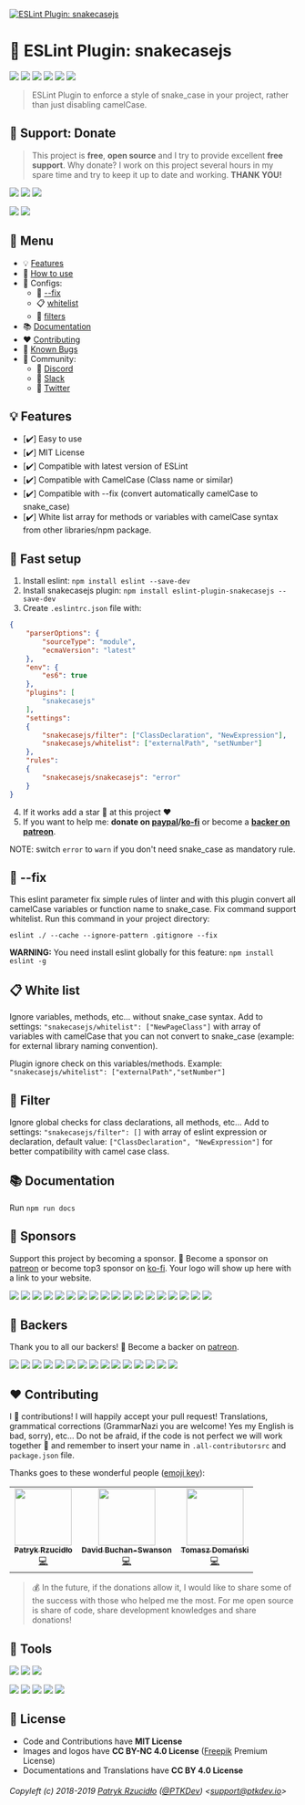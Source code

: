[![ESLint Plugin: snakecasejs](https://raw.githubusercontent.com/ptkdev/eslint-plugin-snakecasejs/master/.github/assets/eslint_plugin_snakecasejs_logo.png)](https://www.npmjs.com/package/eslint-plugin-snakecasejs)

# 🐍 ESLint Plugin: snakecasejs

[![](https://img.shields.io/badge/version-v2.2.0-lightgrey.svg)](https://github.com/ptkdev/eslint-plugin-snakecasejs/releases) [![](https://img.shields.io/npm/v/eslint-plugin-snakecasejs.svg)](https://www.npmjs.com/package/eslint-plugin-snakecasejs) [![](https://img.shields.io/badge/license-MIT-brightgreen.svg)](https://github.com/ptkdev/eslint-plugin-snakecasejs/blob/master/LICENSE.md) [![](https://img.shields.io/badge/ES-9-F7DF1E.svg)](https://wikipedia.org/wiki/ECMAScript) [![](https://img.shields.io/badge/powered%20by-eslint-46aef7.svg)](https://www.npmjs.com/package/eslint) [![](https://snyk.io/test/npm/eslint-plugin-snakecasejs/badge.svg)](https://snyk.io/test/github/eslint-plugin-snakecasejs)

> ESLint Plugin to enforce a style of snake_case in your project, rather than just disabling camelCase.

## 🎁 Support: Donate
> This project is **free**, **open source** and I try to provide excellent **free support**. Why donate? I work on this project several hours in my spare time and try to keep it up to date and working. **THANK YOU!**

[![](https://img.shields.io/badge/donate-paypal-005EA6.svg)](https://www.paypal.me/ptkdev) [![](https://img.shields.io/badge/donate-patreon-F87668.svg)](https://www.patreon.com/ptkdev) [![](https://img.shields.io/badge/buy%20me-coffee-4B788C.svg)](https://ko-fi.com/ptkdev)

![](https://img.shields.io/badge/bitcoin-35jQmZCy4nsxoMM3QPFrnZePDVhdKaHMRH-E38B29.svg) ![](https://img.shields.io/badge/ethereum-0x8b8171661bEb032828e82baBb0B5B98Ba8fBEBFc-4E8EE9.svg)

## 📎 Menu
- 💡 [Features](#-features)
- 🚀 [How to use](#-fast-setup)
- 🧩 Configs:
	- 🔧 [--fix](#---fix)
	- 📋 [whitelist](#-white-list)
	- 🚬 [filters](#-filter)
- 📚 [Documentation](#-documentation)
- ❤️ [Contributing](#-contributing)
- 🐛 [Known Bugs](https://github.com/ptkdev/eslint-plugin-snakecasejs/issues?q=is%3Aopen+is%3Aissue+label%3Abug)
- 🍻 Community:
  - 🐔 [Discord](http://discord.ptkdev.io)
  - 🐓 [Slack](http://slack.ptkdev.io)
  - 🐤 [Twitter](http://twitter.ptkdev.io)

## 💡 Features
* [✔️] Easy to use
* [✔️] MIT License
* [✔️] Compatible with latest version of ESLint
* [✔️] Compatible with CamelCase (Class name or similar)
* [✔️] Compatible with --fix (convert automatically camelCase to snake_case)
* [✔️] White list array for methods or variables with camelCase syntax from other libraries/npm package.

## 🚀 Fast setup
1. Install eslint: `npm install eslint --save-dev`
2. Install snakecasejs plugin: `npm install eslint-plugin-snakecasejs --save-dev`
3. Create `.eslintrc.json` file with:
```json
{
    "parserOptions": {
        "sourceType": "module",
        "ecmaVersion": "latest"
    },
    "env": {
        "es6": true
    },
    "plugins": [
        "snakecasejs"
    ],
    "settings":
    {
        "snakecasejs/filter": ["ClassDeclaration", "NewExpression"],
        "snakecasejs/whitelist": ["externalPath", "setNumber"]
    },
    "rules":
    {
        "snakecasejs/snakecasejs": "error"
    }
}
```
4. If it works add a star 🌟 at this project ❤️
5. If you want to help me: **donate on [paypal](https://www.paypal.me/ptkdev)/[ko-fi](https://ko-fi.com/ptkdev)** or become a **[backer on patreon](https://www.patreon.com/ptkdev)**.

NOTE: switch `error` to `warn` if you don't need snake_case as mandatory rule.

## 🔧 --fix
This eslint parameter fix simple rules of linter and with this plugin convert all camelCase variables or function name to snake_case.
Fix command support whitelist. Run this command in your project directory:

`eslint ./ --cache --ignore-pattern .gitignore --fix`

**WARNING:** You need install eslint globally for this feature: `npm install eslint -g`

## 📋 White list
Ignore variables, methods, etc... without snake_case syntax. Add to settings: `"snakecasejs/whitelist": ["NewPageClass"]` with array of variables with camelCase that you can not convert to snake_case (example: for external library naming convention).

Plugin ignore check on this variables/methods. Example: `"snakecasejs/whitelist": ["externalPath","setNumber"]`

## 🚬 Filter
Ignore global checks for class declarations, all methods, etc... Add to settings: `"snakecasejs/filter": []` with array of eslint expression or declaration, default value: `["ClassDeclaration", "NewExpression"]` for better compatibility with camel case class.

## 📚 Documentation
Run `npm run docs`

## 👑 Sponsors
Support this project by becoming a sponsor. 🙏 Become a sponsor on [patreon](https://www.patreon.com/join/ptkdev) or become top3 sponsor on [ko-fi](https://ko-fi.com/ptkdev). Your logo will show up here with a link to your website.

[![](https://api.ptkdev.io/backers/sponsor1.png)](https://api.ptkdev.io/backers/sponsor1.html) [![](https://api.ptkdev.io/backers/sponsor2.png)](https://api.ptkdev.io/backers/sponsor2.html) [![](https://api.ptkdev.io/backers/sponsor-kofi1.png)](https://api.ptkdev.io/backers/sponsor-kofi1.html) [![](https://api.ptkdev.io/backers/sponsor-kofi2.png)](https://api.ptkdev.io/backers/sponsor-kofi2.html) [![](https://api.ptkdev.io/backers/sponsor-kofi3.png)](https://api.ptkdev.io/backers/sponsor-kofi3.html) [![](https://api.ptkdev.io/backers/sponsor3.png)](https://api.ptkdev.io/backers/sponsor3.html) [![](https://api.ptkdev.io/backers/sponsor4.png)](https://api.ptkdev.io/backers/sponsor4.html) [![](https://api.ptkdev.io/backers/sponsor5.png)](https://api.ptkdev.io/backers/sponsor5.html) [![](https://api.ptkdev.io/backers/sponsor6.png)](https://api.ptkdev.io/backers/sponsor6.html) [![](https://api.ptkdev.io/backers/sponsor7.png)](https://api.ptkdev.io/backers/sponsor7.html) [![](https://api.ptkdev.io/backers/sponsor8.png)](https://api.ptkdev.io/backers/sponsor8.html) [![](https://api.ptkdev.io/backers/sponsor9.png)](https://api.ptkdev.io/backers/sponsor9.html) [![](https://api.ptkdev.io/backers/sponsor10.png)](https://api.ptkdev.io/backers/sponsor10.html) [![](https://api.ptkdev.io/backers/sponsor11.png)](https://api.ptkdev.io/backers/sponsor11.html) [![](https://api.ptkdev.io/backers/sponsor12.png)](https://api.ptkdev.io/backers/sponsor12.html) [![](https://api.ptkdev.io/backers/sponsor13.png)](https://api.ptkdev.io/backers/sponsor13.html) [![](https://api.ptkdev.io/backers/sponsor14.png)](https://api.ptkdev.io/backers/sponsor14.html) [![](https://api.ptkdev.io/backers/sponsor15.png)](https://api.ptkdev.io/backers/sponsor15.html)

## 🦄 Backers
Thank you to all our backers! 🙏 Become a backer on [patreon](https://www.patreon.com/join/ptkdev).

[![](https://api.ptkdev.io/backers/backer1.png)](https://api.ptkdev.io/backers/backer1.html) [![](https://api.ptkdev.io/backers/backer2.png)](https://api.ptkdev.io/backers/backer2.html) [![](https://api.ptkdev.io/backers/backer3.png)](https://api.ptkdev.io/backers/backer3.html) [![](https://api.ptkdev.io/backers/backer4.png)](https://api.ptkdev.io/backers/backer4.html) [![](https://api.ptkdev.io/backers/backer5.png)](https://api.ptkdev.io/backers/backer5.html) [![](https://api.ptkdev.io/backers/backer6.png)](https://api.ptkdev.io/backers/backer6.html) [![](https://api.ptkdev.io/backers/backer7.png)](https://api.ptkdev.io/backers/backer7.html) [![](https://api.ptkdev.io/backers/backer8.png)](https://api.ptkdev.io/backers/backer8.html) [![](https://api.ptkdev.io/backers/backer9.png)](https://api.ptkdev.io/backers/backer9.html) [![](https://api.ptkdev.io/backers/backer10.png)](https://api.ptkdev.io/backers/backer10.html) [![](https://api.ptkdev.io/backers/backer11.png)](https://api.ptkdev.io/backers/backer11.html) [![](https://api.ptkdev.io/backers/backer12.png)](https://api.ptkdev.io/backers/backer12.html) [![](https://api.ptkdev.io/backers/backer13.png)](https://api.ptkdev.io/backers/backer13.html) [![](https://api.ptkdev.io/backers/backer14.png)](https://api.ptkdev.io/backers/backer14.html) [![](https://api.ptkdev.io/backers/backer15.png)](https://api.ptkdev.io/backers/backer15.html)

## ❤️ Contributing
I 💟 contributions! I will happily accept your pull request! Translations, grammatical corrections (GrammarNazi you are welcome! Yes my English is bad, sorry), etc... Do not be afraid, if the code is not perfect we will work together 👯 and remember to insert your name in `.all-contributorsrc` and `package.json` file.

Thanks goes to these wonderful people ([emoji key](https://allcontributors.org/docs/en/emoji-key)):

<!-- ALL-CONTRIBUTORS-LIST:START -->
<!-- prettier-ignore-start -->
<!-- markdownlint-disable -->
<table>
  <tr>
    <td align="center"><a href="https://ptk.dev"><img src="https://avatars1.githubusercontent.com/u/442844?v=4" width="100px;" alt=""/><br /><sub><b>Patryk Rzucidło</b></sub></a><br /><a href="https://github.com/ptkdev/eslint-plugin-snakecasejs/commits?author=ptkdev" title="Code">💻</a></td>
    <td align="center"><a href="https://deecewan.github.io"><img src="https://avatars1.githubusercontent.com/u/4755785?v=4" width="100px;" alt=""/><br /><sub><b>David Buchan-Swanson</b></sub></a><br /><a href="https://github.com/ptkdev/eslint-plugin-snakecasejs/commits?author=deecewan" title="Code">💻</a></td>
    <td align="center"><a href="https://rozpuszczalny.com"><img src="https://avatars1.githubusercontent.com/u/7627635?v=4" width="100px;" alt=""/><br /><sub><b>Tomasz Domański</b></sub></a><br /><a href="https://github.com/ptkdev/eslint-plugin-snakecasejs/commits?author=rozpuszczalny" title="Code">💻</a></td>
  </tr>
</table>

<!-- markdownlint-enable -->
<!-- prettier-ignore-end -->
<!-- ALL-CONTRIBUTORS-LIST:END -->

> 💰 In the future, if the donations allow it, I would like to share some of the success with those who helped me the most. For me open source is share of code, share development knowledges and share donations!

## 📲 Tools
[![](https://img.shields.io/badge/portfolio-ptkdev-000000.svg)](https://ptk.dev/)
[![](https://img.shields.io/badge/app-meingifs-E1215B.svg)](https://meingifs.pics/)
[![](https://img.shields.io/badge/stickers-ptkdev-128C7E.svg)](https://stickers.ptkdev.io/)

[![](https://img.shields.io/badge/app-social%20manager%20tools-ff7f19.svg)](http://socialmanager.tools/)
[![](https://img.shields.io/badge/api-instagram%20bot-895a4d.svg)](https://github.com/social-manager-tools/socialmanagertools-igbot)
[![](https://img.shields.io/badge/api-twitter%20bot-21B7F4.svg)](https://github.com/social-manager-tools/socialmanagertools-twbot)
[![](https://img.shields.io/badge/api-facebook%20bot-3b5998.svg)](https://github.com/social-manager-tools/socialmanagertools-fbbot)
[![](https://img.shields.io/badge/telegram%20bot-feed%20rss%20for%20wordpress%20&amp;%20medium-00AB6C.svg)](https://github.com/social-manager-tools/socialmanagertools-tgbot)

## 💫 License
* Code and Contributions have **MIT License**
* Images and logos have **CC BY-NC 4.0 License** ([Freepik](https://it.freepik.com/) Premium License)
* Documentations and Translations have **CC BY 4.0 License**

###### Copyleft (c) 2018-2019 [Patryk Rzucidło](https://ptk.dev) ([@PTKDev](https://twitter.com/ptkdev)) <[support@ptkdev.io](mailto:support@ptkdev.io)>
